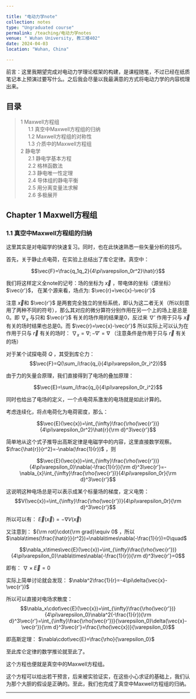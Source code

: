 ```yaml
---

title: "电动力学note"
collection: notes
type: "Ungraduated course"
permalink: /teaching/电动力学notes
venue: " Wuhan University, 教三楼402"
date: 2024-04-03
location: "Wuhan, China"

---
```


前言：这里我期望完成对电动力学理论框架的构建，是课程随笔，不过已经在纸质笔记本上预演过要写什么。之后我会尽量以我最满意的方式将电动力学的内容梳理出来。

## 目录
> 1 Maxwell方程组<br> $\quad$ 1.1 真空中Maxwell方程组的归纳<br> $\quad$ 1.2 Maxwell方程组的对称性<br> $\quad$ 1.3 介质中的Maxwell方程组 <br>2 静电学 <br> $\quad$ 2.1 静电学基本方程 <br> $\quad$ 2.2 格林函数法 <br> $\quad$ 2.3 静电唯一性定理<br> $\quad$ 2.4 导体组的静电平衡 <br> $\quad$ 2.5 用分离变量法求解 <br> $\quad$ 2.6 多极展开

## Chapter 1 Maxwell方程组

### 1.1 真空中Maxwell方程组的归纳

这里其实是对电磁学的快速复习。同时，也在此快速熟悉一些矢量分析的技巧。

首先，关于静止点电荷，在实验上总结出了库仑定律。真空中：

$$\vec{F}=\frac{q_1q_2}{4\pi\varepsilon_0r^2}\hat{r}$$

我们将这样定义全note的记号：场的坐标为
$\vec{x}$
，带电体的坐标（源坐标）
$\vec{r'}$，
在某个源来看，场点为:
$\vec{r}=\vec{x}-\vec{r'}$

注意
$\vec{x}$和
$\vec{r'}$
是两套完全独立的坐标系统，即认为这二者无关（所以刻意用了两种不同的符号），那么其对应的微分算符分别作用在另一个上的场上是总是0。即
$\nabla_x$
与只和
$\vec{r'}$
有关的场作用的结果是0，反过来
$\nabla'$
作用于只与
$\vec{x}$
有关的场时结果也总是0。而
$\vec{r}=\vec{x}-\vec{r'}$
所以实际上可以认为在作用于只与
$\vec{r}$
有关的场时：
$\nabla_x=\nabla;-\nabla'=\nabla$
（注意条件是作用于只与
$\vec{r}$
有关的场）

对于某个试探电荷 $Q$ ，其受到库仑力：
$$\vec{F}=Q(\sum_i\frac{q_i}{4\pi\varepsilon_0r_i^2})$$

由于力的矢量合原理，我们直接得到了电场的叠加原理：

$$\vec{E}=\sum_i\frac{q_i}{4\pi\varepsilon_0r_i^2}$$

同时也给出了电场的定义，一个点电荷系激发的电场就是如此计算的。

考虑连续化，将点电荷化为电荷密度，那么：

$$\vec{E}(\vec{x})=\int_{\infty}\frac{\rho(\vec{r'})}{4\pi\varepsilon_0r^2}\hat{r}{\rm d}^3\vec{r'}$$

简单地从这个式子推导出高斯定律是电磁学中的内容，这里直接数学观察。
$\frac{\hat{r}}{r^2}=-\nabla(\frac{1}{r})$ ，则

$$\vec{E}(\vec{x})=\int_{\infty}\frac{\rho(\vec{r'})}{4\pi\varepsilon_0}\nabla(-\frac{1}{r}){\rm d}^3\vec{r'}=-\nabla_{x}\int_{\infty}\frac{\rho(\vec{r'})}{4\pi\varepsilon_0r}{\rm d}^3\vec{r'}$$

这说明这种电场总是可以表示成某个标量场的梯度，定义电势：
$$V(\vec{x})=\int_{\infty}\frac{\rho(\vec{r'})}{4\pi\varepsilon_0r}{\rm d}^3\vec{r'}$$

所以可以有：
$\vec{E}(\vec{x})=-\nabla V(\vec{x})$

又注意到：
${\rm rot}\cdot{\rm grad}\equiv 0$ ，所以 $\nabla\times(\frac{\hat{r}}{r^2})=\nabla\times\nabla(-\frac{1}{r})=0\quad$

$$\nabla_x\times\vec{E}(\vec{x})=\int_{\infty}\frac{\rho(\vec{r'})}{4\pi\varepsilon_0}\nabla\times\nabla(-\frac{1}{r}){\rm d}^3\vec{r'}=0$$

即有：
$\nabla\times\vec{E}=0$

实际上简单讨论就会发现：
$\nabla^2\frac{1}{r}=-4\pi\delta(\vec{x}-\vec{r'})$

所以可以直接对电场求散度：
$$\nabla_x\cdot\vec{E}(\vec{x})=\int_{\infty}\frac{\rho(\vec{r'})}{4\pi\varepsilon_0}\nabla^2(-\frac{1}{r}){\rm d}^3\vec{r'}=\int_{\infty}\frac{\rho(\vec{r'})}{\varepsilon_0}\delta(\vec{x}-\vec{r'}){\rm d}^3\vec{r'}=\frac{\rho(\vec{x})}{\varepsilon_0}$$

即高斯定理：
$\nabla\cdot\vec{E}=\frac{\rho}{\varepsilon_0}$

至此库仑定律的数学推论就至此了。

这个方程也便就是真空中的Maxwell方程组。

这个方程可以给出若干预言，后来被实验证实，在这些小心求证的基础上，我们认为那个大胆的假设是正确的。至此，我们也完成了真空中Maxwell方程组的归纳。

---
